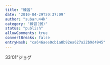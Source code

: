 ```yaml
---
title: "練習"
date: '2010-04-29T20:37:09'
author: "subaru44k"
category: "練習(弱)"
status: "publish"
allowComments: true
convertBreaks: false
entryHash: "ca646aee0cb1a8b92ea627a22b9d4945"
---
```

33'01"ジョグ
